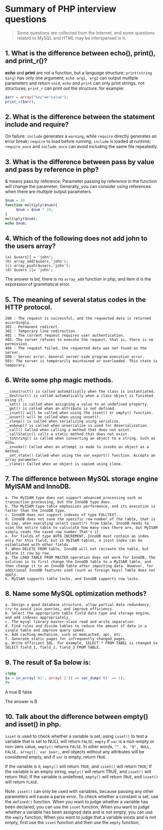 # Summary of PHP interview questions

> Some questions are collected from the Internet, and some questions related to MySQL and HTML may be interspersed in it.

## 1. What is the difference between echo(), print(), and print_r()?

**echo** and **print** are not a function, but a language structure;
`print(string $arg)` has only one argument;
`echo arg1, arg2` can output multiple parameters and return `void`;
`echo` and `print` can only print strings, not structures;
`print_r` can print out the structure. for example:

```php
$arr = array("key"=>"value");
print_r($arr);
```

## 2. What is the difference between the statement include and require?

On failure:
`include` generates a `warning`, while `require` directly generates an error break;
`require` to load before running;
`include` is loaded at runtime;
`require_once` and `include_once` can avoid including the same file repeatedly.

## 3. What is the difference between pass by value and pass by reference in php?

& means pass by reference;
Parameter passing by reference in the function will change the parameter;
Generally, you can consider using references when there are multiple output parameters.

```php
$num = 10
function multiply($num){
     $num = $num * 10;
}
multiply($num);
echo $num;
```

## 4. Which of the following does not add john to the users array?

```
(a) $users[] = 'john';
(b) array_add($users,'john');
(c) array_push($users,'john');
(d) $users ||= 'john';
```
The answer is bd, there is no `array_add` function in php, and item d is the expression of grammatical error.

## 5. The meaning of several status codes in the HTTP protocol.

```
200 : The request is successful, and the requested data is returned accordingly.
301 : Permanent redirect.
302 : Temporary line redirection.
401 : The current request requires user authentication.
403: The server refuses to execute the request, that is, there is no permission.
404 : The request failed, the requested data was not found on the server.
500 : Server error. General server-side program execution error.
503: The server is temporarily maintained or overloaded. This state is temporary.
```
## 6. Write some php magic methods.

```
__construct() is called automatically when the class is instantiated.
__destruct() is called automatically when a class object is finished using it.
__set() is called when assigning a value to an undefined property.
__get() is called when an attribute is not defined.
__isset() will be called when using the isset() or empty() function.
__unset() will be called when using unset().
__sleep() is called when serializing using serialize.
__wakeup() is called when unserialize is used for deserialization.
__call() Called when calling a method that does not exist.
__callStatic() calls a static method that does not exist.
__toString() is called when converting an object to a string. Such as echo.
__invoke() Called when an attempt is made to invoke an object as a method.
__set_state() Called when using the var_export() function. Accepts an array parameter.
__clone() Called when an object is copied using clone.
```

## 7. The difference between MySQL storage engine MyISAM and InnoDB.

```
a. The MyISAM type does not support advanced processing such as transaction processing, but the InnoDB type does.
b. The MyISAM type table emphasizes performance, and its execution is faster than the InnoDB type.
c. InnoDB does not support indexes of type FULLTEXT.
d. InnoDB does not save the specific row number of the table, that is to say, when executing select count(*) from table, InnoDB needs to scan the entire table to calculate how many rows there are, but MyISAM simply reads the saved row number That's it.
e. For fields of type AUTO_INCREMENT, InnoDB must contain an index only for this field, but in MyISAM tables, a joint index can be established with other fields.
f. When DELETE FROM table, InnoDB will not recreate the table, but delete it row by row.
g. The LOAD TABLE FROM MASTER operation does not work for InnoDB. The solution is to first change the InnoDB table to a MyISAM table, and then change it to an InnoDB table after importing data. However, for additional InnoDB features used (such as foreign keys) Table does not apply.
h. MyISAM supports table locks, and InnoDB supports row locks.
```

## 8. Name some MySQL optimization methods?

```
a. Design a good database structure, allow partial data redundancy, try to avoid join queries, and improve efficiency.
b. Select the appropriate table field data type and storage engine, and add indexes appropriately.
c. The mysql library master-slave read and write separation.
d. Find rules and divide tables to reduce the amount of data in a single table and improve query speed.
e. Add caching mechanism, such as memcached, apc, etc.
f. Generate static pages for infrequently changed pages.
g. Write efficient SQL. For example, SELECT * FROM TABEL is changed to SELECT field_1, field_2, field_3 FROM TABLE.
```

## 9. The result of $a below is:
```php
<?php
$a = in_array('01', array('1')) == var_dump('01' == 1);
?>
```
A true
B false

The answer is B

## 10. Talk about the difference between empty() and isset() in php.

`isset` is used to check whether a variable is set, using `isset()` to test a variable that is set to NULL will return `FALSE`.
`empty` If `var` is a non-empty or non-zero value, `empty()` returns `FALSE`. In other words, `"", 0, "0", NULL, FALSE, array(), var $var;`, and objects without any attributes will be considered empty, and if `var` is empty, return `TRUE`.

If the variable is `0`, `empty()` will return `TRUE`, and `isset()` will return `TRUE`;
If the variable is an empty string, `empty()` will return TRUE, and `isset()` will return `TRUE`;
If the variable is undefined, `empty()` will return `TRUE`, and `isset()` will return `FLASE`.
   
Note: `isset()` can only be used with variables, because passing any other parameters will cause a parse error. To check whether a constant is set, use the `defined()` function.
When you want to judge whether a variable has been declared, you can use the `isset` function;
When you want to judge whether a variable has been assigned data and is not empty, you can use the `empty` function;
When you want to judge that a variable exists and is not empty, first use the `isset` function and then use the `empty` function;